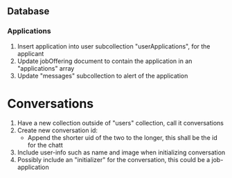 ## Database

### Applications

1. Insert application into user subcollection "userApplications", for the applicant
2. Update jobOffering document to contain the application in an "applications" array
3. Update "messages" subcollection to alert of the application


# Conversations

1. Have a new collection outside of "users" collection, call it conversations
2. Create new conversation id:
    - Append the shorter uid of the two to the longer, this shall be the id for the chatt
3. Include user-info such as name and image when initializing conversation
4. Possibly include an "initializer" for the conversation, this could be a job-application

